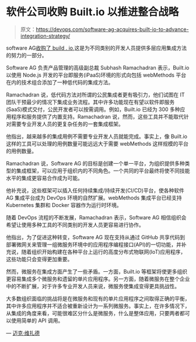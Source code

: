 # 软件公司收购 Built.io 以推进整合战略

> 原文：<https://devops.com/software-ag-acquires-built-io-to-advance-integration-strategy/>

software AG[收购了 build . io](https://www.softwareag.com/corporate/company/press/news/dyn_press?id=175223-158077),这是为不同类别的开发人员提供多层应用集成方法的努力的一部分。

Software AG 负责产品管理的高级副总裁 Subhash Ramachadran 表示，Built.io 以使用 Node.js 开发的平台即服务(iPaaS)环境的形式向包括 webMethods 平台在内的技术组合添加了一种低代码的集成方法。

Ramachadran 说，低代码方法对所谓的公民集成者更有吸引力，他们试图在 IT 团队干预最少的情况下集成业务流程。其中许多功能现在有望以软件即服务(SaaS)模式交付，公民开发者可以按需调用。例如，Built.io 已经为 300 多种应用程序和服务提供了内置支持。Ramachadran 说，然而，这些工具并不能取代针对需要专业开发人员的更复杂任务的一套集成框架。

他指出，越来越多的集成用例不需要专业开发人员就能完成。事实上，像 Built.io 这样的工具可以处理的用例数量可能远远大于需要 webMethods 这样规模的平台的用例数量。

Ramachadran 说，Software AG 的目标是创建一个单一平台，为组织提供多种类型的集成框架，可以应用于组织内的不同角色。一个共同的平台最终将使不同技能水平的集成更容易合作成为可能。

他补充说，这些框架可以插入任何持续集成/持续开发(CI/CD)平台，使各种软件 AG 集成平台成为 DevOps 环境的自然扩展。webMethods 集成平台已经支持 Kubernetes 集群和 Docker 容器作为运行时环境。

随着 DevOps 流程的不断发展，Ramachadran 表示，Software AG 相信组织会希望让使用多种工具的不同类别的开发人员更容易进行协作。

他指出，为了促进这种转变，Software AG 现在支持从通过 GitHub 共享代码到部署微网关来管理一组微服务环境中的应用程序编程接口(API)的一切功能，并补充说，随着组织开始构建在各种平台上运行的高度分布式物联网(IoT)应用程序，这些功能只会变得更加重要。

然而，微服务在集成方面产生了一些矛盾。一方面，Built.io 等框架将使更多组织更容易集成多个微服务和遗留的单片应用程序。另一方面，随着微服务在整个企业中的不断扩展，对于许多专业开发人员来说，微服务使集成变得更具挑战性。

大多数组织面临的挑战将是在微服务和现有的单片应用程序之间取得正确的平衡，其中许多应用程序并不适合被重新设计为一系列微服务。事实上，在许多情况下，从集成的角度来看，可能很难区分什么是微服务，什么是整体应用，只要两者都可以使用简单的 API 调用。

— [迈克·维扎德](https://devops.com/author/mike-vizard/)
